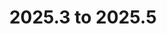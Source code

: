 ---
title: "2025.3 to 2025.5"
linkTitle: "2025.3 to 2025.5"
description: "Instructions to upgrade {{% ctx %}} 2025.3 to 2025.5"
weight: 920 
---
